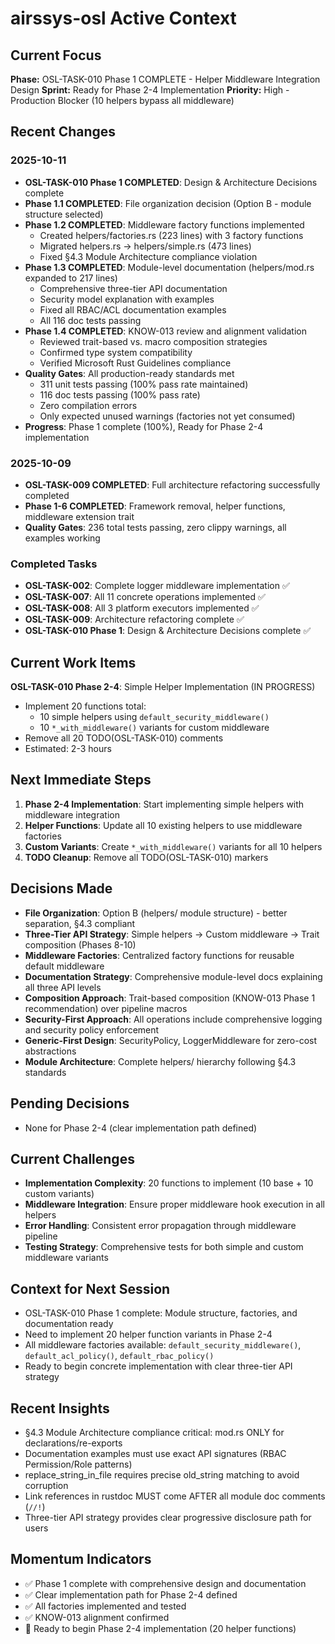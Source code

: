 # airssys-osl Active Context

## Current Focus
**Phase:** OSL-TASK-010 Phase 1 COMPLETE - Helper Middleware Integration Design
**Sprint:** Ready for Phase 2-4 Implementation
**Priority:** High - Production Blocker (10 helpers bypass all middleware)

## Recent Changes
### 2025-10-11
- **OSL-TASK-010 Phase 1 COMPLETED**: Design & Architecture Decisions complete
- **Phase 1.1 COMPLETED**: File organization decision (Option B - module structure selected)
- **Phase 1.2 COMPLETED**: Middleware factory functions implemented
  - Created helpers/factories.rs (223 lines) with 3 factory functions
  - Migrated helpers.rs → helpers/simple.rs (473 lines)
  - Fixed §4.3 Module Architecture compliance violation
- **Phase 1.3 COMPLETED**: Module-level documentation (helpers/mod.rs expanded to 217 lines)
  - Comprehensive three-tier API documentation
  - Security model explanation with examples
  - Fixed all RBAC/ACL documentation examples
  - All 116 doc tests passing
- **Phase 1.4 COMPLETED**: KNOW-013 review and alignment validation
  - Reviewed trait-based vs. macro composition strategies
  - Confirmed type system compatibility
  - Verified Microsoft Rust Guidelines compliance
- **Quality Gates**: All production-ready standards met
  - 311 unit tests passing (100% pass rate maintained)
  - 116 doc tests passing (100% pass rate)
  - Zero compilation errors
  - Only expected unused warnings (factories not yet consumed)
- **Progress**: Phase 1 complete (100%), Ready for Phase 2-4 implementation

### 2025-10-09
- **OSL-TASK-009 COMPLETED**: Full architecture refactoring successfully completed
- **Phase 1-6 COMPLETED**: Framework removal, helper functions, middleware extension trait
- **Quality Gates**: 236 total tests passing, zero clippy warnings, all examples working

### Completed Tasks
- **OSL-TASK-002**: Complete logger middleware implementation ✅
- **OSL-TASK-007**: All 11 concrete operations implemented ✅
- **OSL-TASK-008**: All 3 platform executors implemented ✅
- **OSL-TASK-009**: Architecture refactoring complete ✅
- **OSL-TASK-010 Phase 1**: Design & Architecture Decisions complete ✅

## Current Work Items
**OSL-TASK-010 Phase 2-4**: Simple Helper Implementation (IN PROGRESS)
- Implement 20 functions total:
  - 10 simple helpers using `default_security_middleware()`
  - 10 `*_with_middleware()` variants for custom middleware
- Remove all 20 TODO(OSL-TASK-010) comments
- Estimated: 2-3 hours

## Next Immediate Steps
1. **Phase 2-4 Implementation**: Start implementing simple helpers with middleware integration
2. **Helper Functions**: Update all 10 existing helpers to use middleware factories
3. **Custom Variants**: Create `*_with_middleware()` variants for all 10 helpers
4. **TODO Cleanup**: Remove all TODO(OSL-TASK-010) markers

## Decisions Made
- **File Organization**: Option B (helpers/ module structure) - better separation, §4.3 compliant
- **Three-Tier API Strategy**: Simple helpers → Custom middleware → Trait composition (Phases 8-10)
- **Middleware Factories**: Centralized factory functions for reusable default middleware
- **Documentation Strategy**: Comprehensive module-level docs explaining all three API levels
- **Composition Approach**: Trait-based composition (KNOW-013 Phase 1 recommendation) over pipeline macros
- **Security-First Approach**: All operations include comprehensive logging and security policy enforcement
- **Generic-First Design**: SecurityPolicy, LoggerMiddleware for zero-cost abstractions
- **Module Architecture**: Complete helpers/ hierarchy following §4.3 standards

## Pending Decisions
- None for Phase 2-4 (clear implementation path defined)

## Current Challenges
- **Implementation Complexity**: 20 functions to implement (10 base + 10 custom variants)
- **Middleware Integration**: Ensure proper middleware hook execution in all helpers
- **Error Handling**: Consistent error propagation through middleware pipeline
- **Testing Strategy**: Comprehensive tests for both simple and custom middleware variants

## Context for Next Session
- OSL-TASK-010 Phase 1 complete: Module structure, factories, and documentation ready
- Need to implement 20 helper function variants in Phase 2-4
- All middleware factories available: `default_security_middleware()`, `default_acl_policy()`, `default_rbac_policy()`
- Ready to begin concrete implementation with clear three-tier API strategy

## Recent Insights
- §4.3 Module Architecture compliance critical: mod.rs ONLY for declarations/re-exports
- Documentation examples must use exact API signatures (RBAC Permission/Role patterns)
- replace_string_in_file requires precise old_string matching to avoid corruption
- Link references in rustdoc MUST come AFTER all module doc comments (`//!`)
- Three-tier API strategy provides clear progressive disclosure path for users

## Momentum Indicators
- ✅ Phase 1 complete with comprehensive design and documentation
- ✅ Clear implementation path for Phase 2-4 defined
- ✅ All factories implemented and tested
- ✅ KNOW-013 alignment confirmed
- 🔄 Ready to begin Phase 2-4 implementation (20 helper functions)